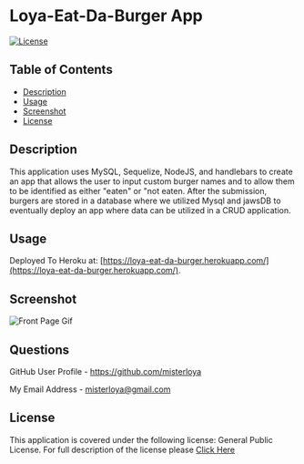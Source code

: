 # Loya-Eat-Da-Burger App

[![License](https://img.shields.io/badge/license-GPL%20v%203.0-green)](https://choosealicense.com/licenses/gpl-3.0/)

## Table of Contents 

* [Description](#description)
* [Usage](#usage)
* [Screenshot](#screenshot)
* [License](#license)

## Description 

This application uses MySQL, Sequelize, NodeJS, and handlebars to create an app that allows the user to input custom burger names and to allow them to be identified as either "eaten" or "not eaten. After the submission, burgers are stored in a database where we utilized Mysql and jawsDB to eventually deploy an app where data can be utilized in a CRUD application. 


## Usage 

Deployed To Heroku at: [https://loya-eat-da-burger.herokuapp.com/](https://loya-eat-da-burger.herokuapp.com/).


## Screenshot


![Front Page Gif](./public/Screenshot-Gif-Eat-Da-Burger.gif)

## Questions


GitHub User Profile - https://github.com/misterloya

My Email Address - misterloya@gmail.com


## License

This application is covered under the following license: General Public License.  For full description of the license please [Click Here](https://choosealicense.com/licenses/gpl-3.0/)